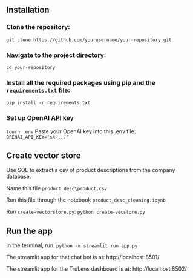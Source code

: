## Installation

### Clone the repository:
`git clone https://github.com/yourusername/your-repository.git`

### Navigate to the project directory:
`cd your-repository`

### Install all the required packages using pip and the `requirements.txt` file:
`pip install -r requirements.txt`

### Set up OpenAI API key
`touch .env`
Paste your OpenAI key into this .env file:
`OPENAI_API_KEY="sk-..."`

## Create vector store
Use SQL to extract a csv of product descriptions from the company database.

Name this file `product_desc\product.csv`

Run this file through the notebook `product_desc_cleaning.ipynb`

Run `create-vectorstore.py`:
`python create-vecstore.py`

## Run the app
In the terminal, run:
`python -m streamlit run app.py`

The streamlit app for that chat bot is at: http://localhost:8501/

The streamlit app for the TruLens dashboard is at: http://localhost:8502/
